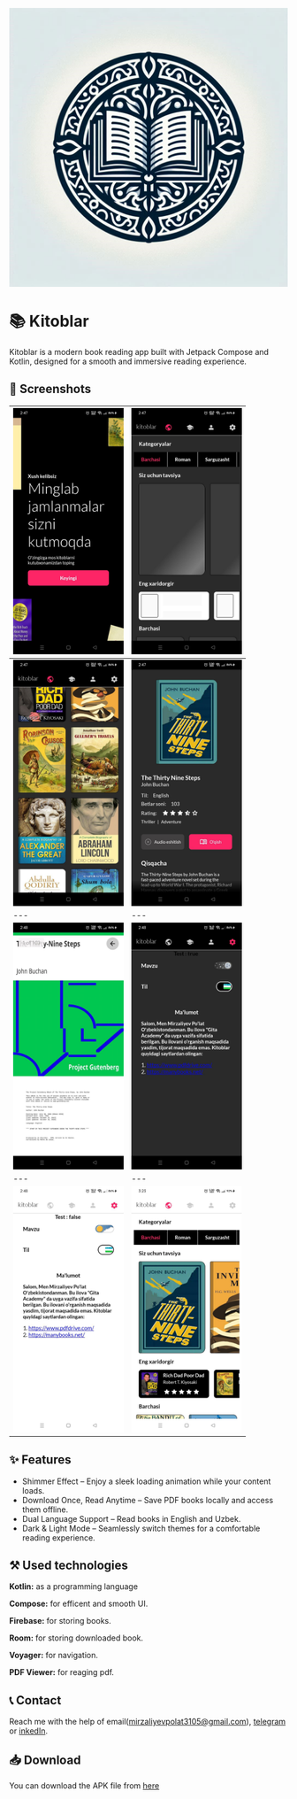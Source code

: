 
![Logo](https://github.com/MirzalievPulat/Kitoblar/blob/main/kitoblar_logo.png?raw=true)


# 📚 Kitoblar

Kitoblar is a modern book reading app built with Jetpack Compose and Kotlin, designed for a smooth and immersive reading experience.
## 📸 Screenshots

| <img src="https://github.com/MirzalievPulat/Kitoblar/blob/main/1.jpg?raw=true" width="200"/> | <img src="https://github.com/MirzalievPulat/Kitoblar/blob/main/2.jpg?raw=true" width="200"/> |
|---|---|
| <img src="https://github.com/MirzalievPulat/Kitoblar/blob/main/3.jpg?raw=true" width="200"/> | <img src="https://github.com/MirzalievPulat/Kitoblar/blob/main/4.jpg?raw=true" width="200"/> |
|---|---|
| <img src="https://github.com/MirzalievPulat/Kitoblar/blob/main/5.jpg?raw=true" width="200"/> | <img src="https://github.com/MirzalievPulat/Kitoblar/blob/main/6.jpg?raw=true" width="200"/> |
|---|---|
| <img src="https://github.com/MirzalievPulat/Kitoblar/blob/main/7.jpg?raw=true" width="200"/> |  <img src="https://github.com/MirzalievPulat/Kitoblar/blob/main/8.jpg?raw=true" width="200"/> | 


## ✨ Features
- Shimmer Effect – Enjoy a sleek loading animation while your content loads.
- Download Once, Read Anytime – Save PDF books locally and access them offline.
- Dual Language Support – Read books in English and Uzbek. 
- Dark & Light Mode – Seamlessly switch themes for a comfortable reading experience.

## ⚒️ Used technologies 

**Kotlin:** as a programming language

**Compose:** for efficent and smooth UI.

**Firebase:** for storing books.

**Room:** for storing downloaded book.

**Voyager:** for navigation.

**PDF Viewer:** for reaging pdf.


## 📞 Contact

Reach me with the help of email(mirzaliyevpolat3105@gmail.com), [telegram](https://t.me/mirzaliyev2002) or [inkedIn](https://www.linkedin.com/in/po-lat-mirzaliyev-1628762b6/).

## 📥 Download

You can download the APK file from [here](https://github.com/MirzalievPulat/Kitoblar/raw/main/base.apk)
